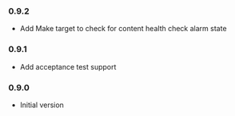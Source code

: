 ### 0.9.2
* Add Make target to check for content health check alarm state

### 0.9.1
* Add acceptance test support

### 0.9.0
* Initial version
